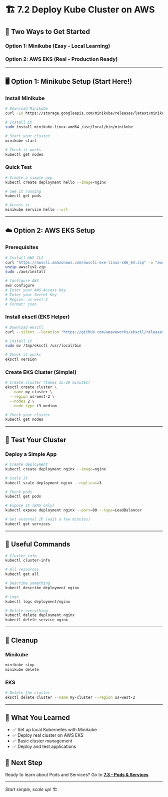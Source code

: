 # 🏗️ 7.2 Deploy Kube Cluster on AWS

## 🎯 Two Ways to Get Started

### Option 1: Minikube (Easy - Local Learning)
### Option 2: AWS EKS (Real - Production Ready)

---

## 🖥️ Option 1: Minikube Setup (Start Here!)

### Install Minikube
```bash
# Download Minikube
curl -LO https://storage.googleapis.com/minikube/releases/latest/minikube-linux-amd64

# Install it
sudo install minikube-linux-amd64 /usr/local/bin/minikube

# Start your cluster
minikube start

# Check it works
kubectl get nodes
```

### Quick Test
```bash
# Create a simple app
kubectl create deployment hello --image=nginx

# See it running
kubectl get pods

# Access it
minikube service hello --url
```

---

## ☁️ Option 2: AWS EKS Setup

### Prerequisites
```bash
# Install AWS CLI
curl "https://awscli.amazonaws.com/awscli-exe-linux-x86_64.zip" -o "awscliv2.zip"
unzip awscliv2.zip
sudo ./aws/install

# Configure AWS
aws configure
# Enter your AWS Access Key
# Enter your Secret Key
# Region: us-west-2
# Format: json
```

### Install eksctl (EKS Helper)
```bash
# Download eksctl
curl --silent --location "https://github.com/weaveworks/eksctl/releases/latest/download/eksctl_$(uname -s)_amd64.tar.gz" | tar xz -C /tmp

# Install it
sudo mv /tmp/eksctl /usr/local/bin

# Check it works
eksctl version
```

### Create EKS Cluster (Simple!)
```bash
# Create cluster (takes 15-20 minutes)
eksctl create cluster \
  --name my-cluster \
  --region us-west-2 \
  --nodes 2 \
  --node-type t3.medium

# Check your cluster
kubectl get nodes
```

---

## 🧪 Test Your Cluster

### Deploy a Simple App
```bash
# Create deployment
kubectl create deployment nginx --image=nginx

# Scale it
kubectl scale deployment nginx --replicas=3

# Check pods
kubectl get pods

# Expose it (EKS only)
kubectl expose deployment nginx --port=80 --type=LoadBalancer

# Get external IP (wait a few minutes)
kubectl get services
```

---

## 🔧 Useful Commands

```bash
# Cluster info
kubectl cluster-info

# All resources
kubectl get all

# Describe something
kubectl describe deployment nginx

# Logs
kubectl logs deployment/nginx

# Delete everything
kubectl delete deployment nginx
kubectl delete service nginx
```

---

## 🧹 Cleanup

### Minikube
```bash
minikube stop
minikube delete
```

### EKS
```bash
# Delete the cluster
eksctl delete cluster --name my-cluster --region us-west-2
```

---

## 🎯 What You Learned

- ✅ Set up local Kubernetes with Minikube
- ✅ Deploy real cluster on AWS EKS
- ✅ Basic cluster management
- ✅ Deploy and test applications

## 🚀 Next Step

Ready to learn about Pods and Services? Go to **[7.3 - Pods & Services](../7.3_pods_services/)**

---

*Start simple, scale up!* 🏗️
